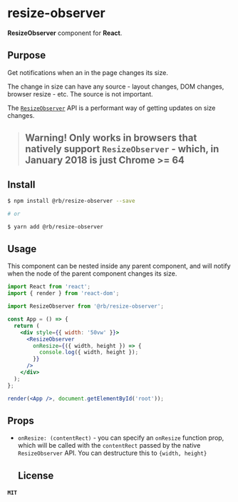 # resize-observer

**ResizeObserver** component for **React**.

## Purpose

Get notifications when an in the page changes its size.

The change in size can have any source - layout changes, DOM changes, browser resize - etc. The source is not important.

The [`ResizeObserver`](https://developers.google.com/web/updates/2016/10/resizeobserver) API is a performant way of getting updates on size changes.

> ## Warning! Only works in browsers that natively support `ResizeObserver` - which, in January 2018 is just Chrome >= 64

## Install

```sh
$ npm install @rb/resize-observer --save

# or

$ yarn add @rb/resize-observer
```

## Usage

This component can be nested inside any parent component, and will notify when the node of the parent component changes its size.

```jsx
import React from 'react';
import { render } from 'react-dom';

import ResizeObserver from '@rb/resize-observer';

const App = () => {
  return (
    <div style={{ width: '50vw' }}>
      <ResizeObserver
        onResize={({ width, height }) => {
          console.log({ width, height });
        }}
      />
    </div>
  );
};

render(<App />, document.getElementById('root'));
```

## Props

* `onResize: (contentRect)` - you can specify an `onResize` function prop, which will be called with the `contentRect` passed by the native `ResizeObserver` API. You can destructure this to `{width, height}`
  ## License

#### `MIT`
